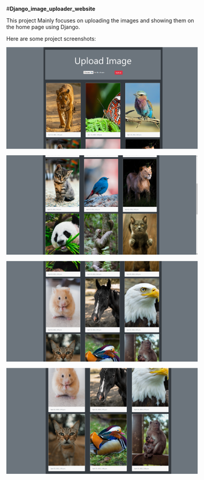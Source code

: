 #**Django_image_uploader_website**

This project Mainly focuses on uploading the images and showing them on the home page using Django.

Here are some project screenshots:

![Image description](https://github.com/kanchan1910/Django-Image-Uploader-website/blob/master/Project%20screenshots/11.png)

![Image description](https://github.com/kanchan1910/Django-Image-Uploader-website/blob/master/Project%20screenshots/22.png)

![Image description](https://github.com/kanchan1910/Django-Image-Uploader-website/blob/master/Project%20screenshots/33.png)

![Image description](https://github.com/kanchan1910/Django-Image-Uploader-website/blob/master/Project%20screenshots/44.png)








